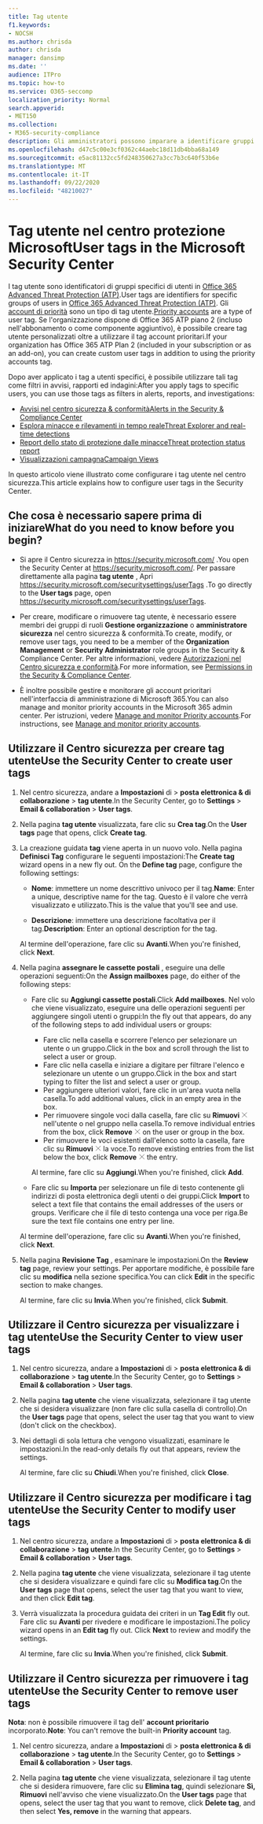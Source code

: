 ```yaml
---
title: Tag utente
f1.keywords:
- NOCSH
ms.author: chrisda
author: chrisda
manager: dansimp
ms.date: ''
audience: ITPro
ms.topic: how-to
ms.service: O365-seccomp
localization_priority: Normal
search.appverid:
- MET150
ms.collection:
- M365-security-compliance
description: Gli amministratori possono imparare a identificare gruppi specifici di utenti con tag utente in Oiffce 365 ATP piano 2. Il filtro tag è disponibile tra gli avvisi, i report e le indagini di Office 365 ATP per identificare rapidamente gli utenti contrassegnati.
ms.openlocfilehash: d47c5c00e3cf0362c44aebc18d11db4bba68a149
ms.sourcegitcommit: e5ac81132cc5fd248350627a3cc7b3c640f53b6e
ms.translationtype: MT
ms.contentlocale: it-IT
ms.lasthandoff: 09/22/2020
ms.locfileid: "48210027"
---
```

# <a name="user-tags-in-the-microsoft-security-center"></a><span data-ttu-id="48a5e-104">Tag utente nel centro protezione Microsoft</span><span class="sxs-lookup"><span data-stu-id="48a5e-104">User tags in the Microsoft Security Center</span></span>

<span data-ttu-id="48a5e-105">I tag utente sono identificatori di gruppi specifici di utenti in [Office 365 Advanced Threat Protection (ATP)](office-365-atp.md).</span><span class="sxs-lookup"><span data-stu-id="48a5e-105">User tags are identifiers for specific groups of users in [Office 365 Advanced Threat Protection (ATP)](office-365-atp.md).</span></span> <span data-ttu-id="48a5e-106">Gli [account di priorità](https://docs.microsoft.com/microsoft-365/admin/setup/priority-accounts) sono un tipo di tag utente.</span><span class="sxs-lookup"><span data-stu-id="48a5e-106">[Priority accounts](https://docs.microsoft.com/microsoft-365/admin/setup/priority-accounts) are a type of user tag.</span></span> <span data-ttu-id="48a5e-107">Se l'organizzazione dispone di Office 365 ATP piano 2 (incluso nell'abbonamento o come componente aggiuntivo), è possibile creare tag utente personalizzati oltre a utilizzare il tag account prioritari.</span><span class="sxs-lookup"><span data-stu-id="48a5e-107">If your organization has Office 365 ATP Plan 2 (included in your subscription or as an add-on), you can create custom user tags in addition to using the priority accounts tag.</span></span>

<span data-ttu-id="48a5e-108">Dopo aver applicato i tag a utenti specifici, è possibile utilizzare tali tag come filtri in avvisi, rapporti ed indagini:</span><span class="sxs-lookup"><span data-stu-id="48a5e-108">After you apply tags to specific users, you can use those tags as filters in alerts, reports, and investigations:</span></span>

- [<span data-ttu-id="48a5e-109">Avvisi nel centro sicurezza & conformità</span><span class="sxs-lookup"><span data-stu-id="48a5e-109">Alerts in the Security & Compliance Center</span></span>](alerts.md)
- [<span data-ttu-id="48a5e-110">Esplora minacce e rilevamenti in tempo reale</span><span class="sxs-lookup"><span data-stu-id="48a5e-110">Threat Explorer and real-time detections</span></span>](threat-explorer.md)
- [<span data-ttu-id="48a5e-111">Report dello stato di protezione dalle minacce</span><span class="sxs-lookup"><span data-stu-id="48a5e-111">Threat protection status report</span></span>](view-email-security-reports.md#threat-protection-status-report)
- [<span data-ttu-id="48a5e-112">Visualizzazioni campagna</span><span class="sxs-lookup"><span data-stu-id="48a5e-112">Campaign Views</span></span>](campaigns.md)

<span data-ttu-id="48a5e-113">In questo articolo viene illustrato come configurare i tag utente nel centro sicurezza.</span><span class="sxs-lookup"><span data-stu-id="48a5e-113">This article explains how to configure user tags in the Security Center.</span></span>

## <a name="what-do-you-need-to-know-before-you-begin"></a><span data-ttu-id="48a5e-114">Che cosa è necessario sapere prima di iniziare</span><span class="sxs-lookup"><span data-stu-id="48a5e-114">What do you need to know before you begin?</span></span>

- <span data-ttu-id="48a5e-115">Si apre il Centro sicurezza in <https://security.microsoft.com/> .</span><span class="sxs-lookup"><span data-stu-id="48a5e-115">You open the Security Center at <https://security.microsoft.com/>.</span></span> <span data-ttu-id="48a5e-116">Per passare direttamente alla pagina **tag utente** , Apri <https://security.microsoft.com/securitysettings/userTags> .</span><span class="sxs-lookup"><span data-stu-id="48a5e-116">To go directly to the **User tags** page, open <https://security.microsoft.com/securitysettings/userTags>.</span></span>

- <span data-ttu-id="48a5e-117">Per creare, modificare o rimuovere tag utente, è necessario essere membri dei gruppi di ruoli **Gestione organizzazione** o **amministratore sicurezza** nel centro sicurezza & conformità.</span><span class="sxs-lookup"><span data-stu-id="48a5e-117">To create, modify, or remove user tags, you need to be a member of the **Organization Management** or **Security Administrator** role groups in the Security & Compliance Center.</span></span> <span data-ttu-id="48a5e-118">Per altre informazioni, vedere [Autorizzazioni nel Centro sicurezza e conformità](permissions-in-the-security-and-compliance-center.md).</span><span class="sxs-lookup"><span data-stu-id="48a5e-118">For more information, see [Permissions in the Security & Compliance Center](permissions-in-the-security-and-compliance-center.md).</span></span>

- <span data-ttu-id="48a5e-119">È inoltre possibile gestire e monitorare gli account prioritari nell'interfaccia di amministrazione di Microsoft 365.</span><span class="sxs-lookup"><span data-stu-id="48a5e-119">You can also manage and monitor priority accounts in the Microsoft 365 admin center.</span></span> <span data-ttu-id="48a5e-120">Per istruzioni, vedere [Manage and monitor Priority accounts](https://docs.microsoft.com/microsoft-365/admin/setup/priority-accounts).</span><span class="sxs-lookup"><span data-stu-id="48a5e-120">For instructions, see [Manage and monitor priority accounts](https://docs.microsoft.com/microsoft-365/admin/setup/priority-accounts).</span></span>

## <a name="use-the-security-center-to-create-user-tags"></a><span data-ttu-id="48a5e-121">Utilizzare il Centro sicurezza per creare tag utente</span><span class="sxs-lookup"><span data-stu-id="48a5e-121">Use the Security Center to create user tags</span></span>

1. <span data-ttu-id="48a5e-122">Nel centro sicurezza, andare a **Impostazioni** di \> **posta elettronica & di collaborazione** \> **tag utente**.</span><span class="sxs-lookup"><span data-stu-id="48a5e-122">In the Security Center, go to **Settings** \> **Email & collaboration** \> **User tags**.</span></span>

2. <span data-ttu-id="48a5e-123">Nella pagina **tag utente** visualizzata, fare clic su **Crea tag**.</span><span class="sxs-lookup"><span data-stu-id="48a5e-123">On the **User tags** page that opens, click **Create tag**.</span></span>

3. <span data-ttu-id="48a5e-124">La creazione guidata **tag** viene aperta in un nuovo volo. Nella pagina **Definisci Tag** configurare le seguenti impostazioni:</span><span class="sxs-lookup"><span data-stu-id="48a5e-124">The **Create tag** wizard opens in a new fly out. On the **Define tag** page, configure the following settings:</span></span>

   - <span data-ttu-id="48a5e-125">**Nome**: immettere un nome descrittivo univoco per il tag.</span><span class="sxs-lookup"><span data-stu-id="48a5e-125">**Name**: Enter a unique, descriptive name for the tag.</span></span> <span data-ttu-id="48a5e-126">Questo è il valore che verrà visualizzato e utilizzato.</span><span class="sxs-lookup"><span data-stu-id="48a5e-126">This is the value that you'll see and use.</span></span>

   - <span data-ttu-id="48a5e-127">**Descrizione**: immettere una descrizione facoltativa per il tag.</span><span class="sxs-lookup"><span data-stu-id="48a5e-127">**Description**: Enter an optional description for the tag.</span></span>

   <span data-ttu-id="48a5e-128">Al termine dell'operazione, fare clic su **Avanti**.</span><span class="sxs-lookup"><span data-stu-id="48a5e-128">When you're finished, click **Next**.</span></span>

4. <span data-ttu-id="48a5e-129">Nella pagina **assegnare le cassette postali** , eseguire una delle operazioni seguenti:</span><span class="sxs-lookup"><span data-stu-id="48a5e-129">On the **Assign mailboxes** page, do either of the following steps:</span></span>

   - <span data-ttu-id="48a5e-130">Fare clic su **Aggiungi cassette postali**.</span><span class="sxs-lookup"><span data-stu-id="48a5e-130">Click **Add mailboxes**.</span></span> <span data-ttu-id="48a5e-131">Nel volo che viene visualizzato, eseguire una delle operazioni seguenti per aggiungere singoli utenti o gruppi:</span><span class="sxs-lookup"><span data-stu-id="48a5e-131">In the fly out that appears, do any of the following steps to add individual users or groups:</span></span>

     - <span data-ttu-id="48a5e-132">Fare clic nella casella e scorrere l'elenco per selezionare un utente o un gruppo.</span><span class="sxs-lookup"><span data-stu-id="48a5e-132">Click in the box and scroll through the list to select a user or group.</span></span>
     - <span data-ttu-id="48a5e-133">Fare clic nella casella e iniziare a digitare per filtrare l'elenco e selezionare un utente o un gruppo.</span><span class="sxs-lookup"><span data-stu-id="48a5e-133">Click in the box and start typing to filter the list and select a user or group.</span></span>
     - <span data-ttu-id="48a5e-134">Per aggiungere ulteriori valori, fare clic in un'area vuota nella casella.</span><span class="sxs-lookup"><span data-stu-id="48a5e-134">To add additional values, click in an empty area in the box.</span></span>
     - <span data-ttu-id="48a5e-135">Per rimuovere singole voci dalla casella, fare clic su **Rimuovi** ![ icona Rimuovi ](../../media/scc-remove-icon.png) nell'utente o nel gruppo nella casella.</span><span class="sxs-lookup"><span data-stu-id="48a5e-135">To remove individual entries from the box, click **Remove** ![Remove icon](../../media/scc-remove-icon.png) on the user or group in the box.</span></span>
     - <span data-ttu-id="48a5e-136">Per rimuovere le voci esistenti dall'elenco sotto la casella, fare clic su **Rimuovi** ![ icona Rimuovi ](../../media/scc-remove-icon.png) la voce.</span><span class="sxs-lookup"><span data-stu-id="48a5e-136">To remove existing entries from the list below the box, click **Remove** ![Remove icon](../../media/scc-remove-icon.png) the entry.</span></span>

     <span data-ttu-id="48a5e-137">Al termine, fare clic su **Aggiungi**.</span><span class="sxs-lookup"><span data-stu-id="48a5e-137">When you're finished, click **Add**.</span></span>

   - <span data-ttu-id="48a5e-138">Fare clic su **Importa** per selezionare un file di testo contenente gli indirizzi di posta elettronica degli utenti o dei gruppi.</span><span class="sxs-lookup"><span data-stu-id="48a5e-138">Click **Import** to select a text file that contains the email addresses of the users or groups.</span></span> <span data-ttu-id="48a5e-139">Verificare che il file di testo contenga una voce per riga.</span><span class="sxs-lookup"><span data-stu-id="48a5e-139">Be sure the text file contains one entry per line.</span></span>

   <span data-ttu-id="48a5e-140">Al termine dell'operazione, fare clic su **Avanti**.</span><span class="sxs-lookup"><span data-stu-id="48a5e-140">When you're finished, click **Next**.</span></span>

5. <span data-ttu-id="48a5e-141">Nella pagina **Revisione Tag** , esaminare le impostazioni.</span><span class="sxs-lookup"><span data-stu-id="48a5e-141">On the **Review tag** page, review your settings.</span></span> <span data-ttu-id="48a5e-142">Per apportare modifiche, è possibile fare clic su **modifica** nella sezione specifica.</span><span class="sxs-lookup"><span data-stu-id="48a5e-142">You can click **Edit** in the specific section to make changes.</span></span>

   <span data-ttu-id="48a5e-143">Al termine, fare clic su **Invia**.</span><span class="sxs-lookup"><span data-stu-id="48a5e-143">When you're finished, click **Submit**.</span></span>

## <a name="use-the-security-center-to-view-user-tags"></a><span data-ttu-id="48a5e-144">Utilizzare il Centro sicurezza per visualizzare i tag utente</span><span class="sxs-lookup"><span data-stu-id="48a5e-144">Use the Security Center to view user tags</span></span>

1. <span data-ttu-id="48a5e-145">Nel centro sicurezza, andare a **Impostazioni** di \> **posta elettronica & di collaborazione** \> **tag utente**.</span><span class="sxs-lookup"><span data-stu-id="48a5e-145">In the Security Center, go to **Settings** \> **Email & collaboration** \> **User tags**.</span></span>

2. <span data-ttu-id="48a5e-146">Nella pagina **tag utente** che viene visualizzata, selezionare il tag utente che si desidera visualizzare (non fare clic sulla casella di controllo).</span><span class="sxs-lookup"><span data-stu-id="48a5e-146">On the **User tags** page that opens, select the user tag that you want to view (don't click on the checkbox).</span></span>

3. <span data-ttu-id="48a5e-147">Nei dettagli di sola lettura che vengono visualizzati, esaminare le impostazioni.</span><span class="sxs-lookup"><span data-stu-id="48a5e-147">In the read-only details fly out that appears, review the settings.</span></span>

   <span data-ttu-id="48a5e-148">Al termine, fare clic su **Chiudi**.</span><span class="sxs-lookup"><span data-stu-id="48a5e-148">When you're finished, click **Close**.</span></span>

## <a name="use-the-security-center-to-modify-user-tags"></a><span data-ttu-id="48a5e-149">Utilizzare il Centro sicurezza per modificare i tag utente</span><span class="sxs-lookup"><span data-stu-id="48a5e-149">Use the Security Center to modify user tags</span></span>

1. <span data-ttu-id="48a5e-150">Nel centro sicurezza, andare a **Impostazioni** di \> **posta elettronica & di collaborazione** \> **tag utente**.</span><span class="sxs-lookup"><span data-stu-id="48a5e-150">In the Security Center, go to **Settings** \> **Email & collaboration** \> **User tags**.</span></span>

2. <span data-ttu-id="48a5e-151">Nella pagina **tag utente** che viene visualizzata, selezionare il tag utente che si desidera visualizzare e quindi fare clic su **Modifica tag**.</span><span class="sxs-lookup"><span data-stu-id="48a5e-151">On the **User tags** page that opens, select the user tag that you want to view, and then click **Edit tag**.</span></span>

3. <span data-ttu-id="48a5e-152">Verrà visualizzata la procedura guidata dei criteri in un **Tag Edit** fly out. Fare clic su **Avanti** per rivedere e modificare le impostazioni.</span><span class="sxs-lookup"><span data-stu-id="48a5e-152">The policy wizard opens in an **Edit tag** fly out. Click **Next** to review and modify the settings.</span></span>

   <span data-ttu-id="48a5e-153">Al termine, fare clic su **Invia**.</span><span class="sxs-lookup"><span data-stu-id="48a5e-153">When you're finished, click **Submit**.</span></span>

## <a name="use-the-security-center-to-remove-user-tags"></a><span data-ttu-id="48a5e-154">Utilizzare il Centro sicurezza per rimuovere i tag utente</span><span class="sxs-lookup"><span data-stu-id="48a5e-154">Use the Security Center to remove user tags</span></span>

<span data-ttu-id="48a5e-155">**Nota**: non è possibile rimuovere il tag dell' **account prioritario** incorporato.</span><span class="sxs-lookup"><span data-stu-id="48a5e-155">**Note**: You can't remove the built-in **Priority account** tag.</span></span>

1. <span data-ttu-id="48a5e-156">Nel centro sicurezza, andare a **Impostazioni** di \> **posta elettronica & di collaborazione** \> **tag utente**.</span><span class="sxs-lookup"><span data-stu-id="48a5e-156">In the Security Center, go to **Settings** \> **Email & collaboration** \> **User tags**.</span></span>

2. <span data-ttu-id="48a5e-157">Nella pagina **tag utente** che viene visualizzata, selezionare il tag utente che si desidera rimuovere, fare clic su **Elimina tag**, quindi selezionare **Sì, Rimuovi** nell'avviso che viene visualizzato.</span><span class="sxs-lookup"><span data-stu-id="48a5e-157">On the **User tags** page that opens, select the user tag that you want to remove, click **Delete tag**, and then select **Yes, remove** in the warning that appears.</span></span>
